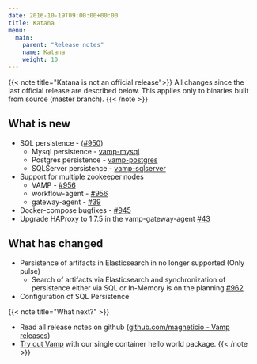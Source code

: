 ```yaml
---
date: 2016-10-19T09:00:00+00:00
title: Katana
menu:
  main:
    parent: "Release notes"
    name: Katana
    weight: 10
---
```


{{< note title="Katana is not an official release">}}
All changes since the last official release are described below. This applies only to binaries built from source (master branch).
{{< /note >}}

## What is new

* SQL persistence - ([#950](https://github.com/magneticio/vamp/issues/950))
  * Mysql persistence - [vamp-mysql](https://github.com/magneticio/vamp-mysql)
  * Postgres persistence - [vamp-postgres](https://github.com/magneticio/vamp-postgresql)
  * SQLServer persistence - [vamp-sqlserver](https://github.com/magneticio/vamp-sqlserver)
* Support for multiple zookeeper nodes
  * VAMP - [#956](https://github.com/magneticio/vamp/issues/956)
  * workflow-agent - [#956](https://github.com/magneticio/vamp/issues/956)
  * gateway-agent - [#39](https://github.com/magneticio/vamp-gateway-agent/issues/39)
* Docker-compose bugfixes - [#945](https://github.com/magneticio/vamp/issues/945)
* Upgrade HAProxy to 1.7.5 in the vamp-gateway-agent [#43](https://github.com/magneticio/vamp-gateway-agent/issues/43)

## What has changed

* Persistence of artifacts in Elasticsearch in no longer supported (Only pulse)
  * Search of artifacts via Elasticsearch and synchronization of persistence either via SQL or In-Memory is on the planning [#962](https://github.com/magneticio/vamp/issues/962)
* Configuration of SQL Persistence

{{< note title="What next?" >}}
* Read all release notes on github ([github.com/magneticio - Vamp releases](https://github.com/magneticio/vamp/releases))
* [Try out Vamp](/documentation/installation/hello-world) with our single container hello world package.
{{< /note >}}
